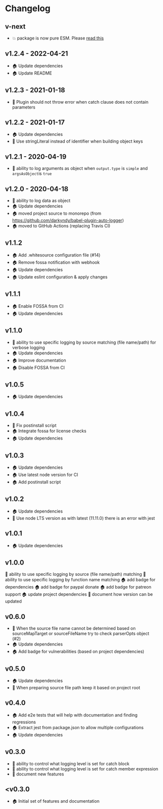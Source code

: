 # Changelog

## v-next
* :boom: package is now pure ESM. Please [read this](https://gist.github.com/sindresorhus/a39789f98801d908bbc7ff3ecc99d99c)

## v1.2.4 - 2022-04-21
* :house: Update dependencies
* :house: Update README

## v1.2.3 - 2021-01-18
* :bug: Plugin should not throw error when catch clause does not contain parameters

## v1.2.2 - 2021-01-17
* :house: Update dependencies
* :lollipop: Use stringLiteral instead of identifier when building object keys

## v1.2.1 - 2020-04-19
* :lollipop: ability to log arguments as object when `output.type` is `simple` and `argsAsObject`is `true`

## v1.2.0 - 2020-04-18
* :rocket: ability to log data as object
* :house: Update dependencies
* :house: moved project source to monorepo (from https://github.com/darkyndy/babel-plugin-auto-logger)
* :house: moved to GitHub Actions (replacing Travis CI)

## v1.1.2
* :house: Add .whitesource configuration file (#14)
* :house: Remove fossa notification with webhook
* :house: Update dependencies
* :house: Update eslint configuration & apply changes

## v1.1.1
* :house: Enable FOSSA from CI
* :house: Update dependencies

## v1.1.0
* :rocket: ability to use specific logging by source matching (file name/path) for verbose logging
* :house: Update dependencies
* :house: Improve documentation
* :house: Disable FOSSA from CI

## v1.0.5
* :house: Update dependencies

## v1.0.4
* :bug: Fix postinstall script
* :house: Integrate fossa for license checks
* :house: Update dependencies

## v1.0.3
* :house: Update dependencies
* :house: Use latest node version for CI
* :house: Add postinstall script

## v1.0.2
* :house: Update dependencies
* :bug: Use node LTS version as with latest (11.11.0) there is an error with jest

## v1.0.1
* :house: Update dependencies

## v1.0.0
:rocket: ability to use specific logging by source (file name/path) matching
:rocket: ability to use specific logging by function name matching
:house: add badge for dependencies
:house: add badge for paypal donate
:house: add badge for patreon support
:house: update project dependencies
:memo: document how version can be updated

## v0.6.0
* :lollipop: When the source file name cannot be determined based on sourceMapTarget or sourceFileName try to check parserOpts object (#2)
* :house: Update dependencies
* :house: Add badge for vulnerabilities (based on project dependencies)

## v0.5.0
* :house: Update dependencies
* :rocket: When preparing source file path keep it based on project root

## v0.4.0
* :house: Add e2e tests that will help with documentation and finding regressions
* :house: Extract jest from package.json to allow multiple configurations
* :house: Update dependencies

## v0.3.0
* :rocket: ability to control what logging level is set for catch block
* :rocket: ability to control what logging level is set for catch member expression
* :memo: document new features

## <v0.3.0
* :house: Initial set of features and documentation
